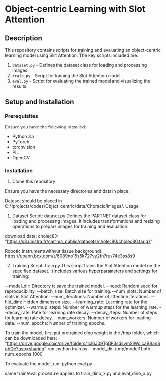 # Object-centric Learning with Slot Attention

## Description

This repository contains scripts for training and evaluating an object-centric learning model using Slot Attention. The key scripts included are:

1. `dataset.py` - Defines the dataset class for loading and processing images.
2. `train.py` - Script for training the Slot Attention model.
3. `eval.py` - Script for evaluating the trained model and visualizing the results.

## Setup and Installation

### Prerequisites

Ensure you have the following installed:
- Python 3.x
- PyTorch
- torchvision
- PIL
- OpenCV

### Installation

1. Clone this repository 
 
 Ensure you have the necessary directories and data in place:

Dataset should be placed in C:/1projects/codes/Object_centric/data/Choracic/images/.
Usage
1. Dataset Script: dataset.py
Defines the PARTNET dataset class for loading and processing images. It includes transformations and resizing operations to prepare images for training and evaluation.

download data:
cholec80: "https://s3.unistra.fr/camma_public/datasets/cholec80/cholec80.tar.gz"

Robotic instrument(without tissue background):
https://upenn.box.com/s/6089no15s5k727vy2fn7ruy74e3ss8s9

2. Training Script: train.py
This script trains the Slot Attention model on the specified dataset. It includes various hyperparameters and settings for training:

--model_dir: Directory to save the trained model.
--seed: Random seed for reproducibility.
--batch_size: Batch size for training.
--num_slots: Number of slots in Slot Attention.
--num_iterations: Number of attention iterations.
--hid_dim: Hidden dimension size.
--learning_rate: Learning rate for the optimizer.
--warmup_steps: Number of warmup steps for the learning rate.
--decay_rate: Rate for learning rate decay.
--decay_steps: Number of steps for learning rate decay.
--num_workers: Number of workers for loading data.
--num_epochs: Number of training epochs.


To train the model, 
first put pretrained dino weight in the /tmp folder, which can be downloaded here: "https://drive.google.com/drive/folders/1cl6J09TgDP3sdsvmSIWoicaBBanSobQe?usp=sharing"
run:
python train.py --model_dir ./tmp/model11.pth --num_epochs 1000


To evaluate the model, run:
python eval.py


same train/eval procedure applies to train_dino_x.py  and eval_dino_x.py